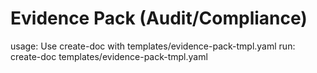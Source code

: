 # Evidence Pack (Audit/Compliance)

usage: Use create-doc with templates/evidence-pack-tmpl.yaml
run: create-doc templates/evidence-pack-tmpl.yaml
